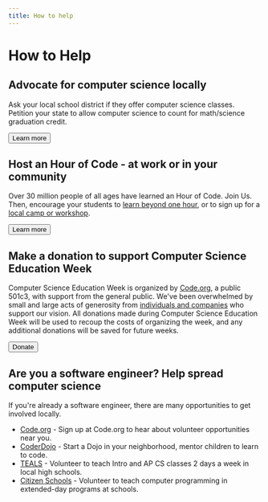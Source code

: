 ```yaml
---
title: How to help
---
```


# How to Help

## Advocate for computer science locally
Ask your local school district if they offer computer science classes. Petition your state to allow computer science to count for math/science graduation credit.

[<button>Learn more</button>](/promote)

## Host an Hour of Code - at work or in your community
Over 30 million people of all ages have learned an Hour of Code. Join Us. Then, encourage your students to [learn beyond one hour](/learn/beyond), or to sign up for a [local camp or workshop](/learn/local).

[<button>Learn more</button>](/educate/hoc)


## Make a donation to support Computer Science Education Week
Computer Science Education Week is organized by [Code.org](http://code.org), a public 501c3, with support from the general public. We've been overwhelmed by small and large acts of generosity from [individuals and companies](http://code.org/about/donors) who support our vision. All donations made during Computer Science Education Week will be used to recoup the costs of organizing the week, and any additional donations will be saved for future weeks.

[<button>Donate</button>](http://code.org/donate)


## Are you a software engineer? Help spread computer science

If you're already a software engineer, there are many opportunities to get involved locally. 

- [Code.org](http://code.org/volunteer/engineer) - Sign up at Code.org to hear about volunteer opportunities near you.
- [CoderDojo](http://www.coderdojo.com) - Start a Dojo in your neighborhood, mentor children to learn to code.
- [TEALS](http://www.tealsk12.org) - Volunteer to teach Intro and AP CS classes 2 days a week in local high schools.
- [Citizen Schools](http://www.citizenschools.org/curriculum-category/science-technology/) - Volunteer to teach computer programming in extended-day programs at schools.


